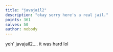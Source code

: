 ```yaml
---
title: "javajail2"
description: "okay sorry here's a real jail."
points: 361
solves: 50
author: nobody
---
```


yeh' javajail2.... it was hard lol
